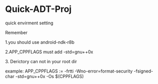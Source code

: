Quick-ADT-Proj
==============

quick envirment setting


Remember 

1.you should use android-ndk-r8b

2.APP_CPPFLAGS must add -std=gnu++0x

3.<quick-cocos2d> Derictory can not in your root dir
  
  example:
      APP_CPPFLAGS := -frtti -Wno-error=format-security -fsigned-char -std=gnu++0x -Os $(CPPFLAGS)

